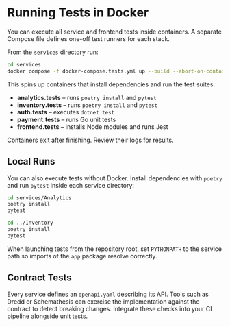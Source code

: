 # Running Tests in Docker

You can execute all service and frontend tests inside containers. A separate Compose file defines one-off test runners for each stack.

From the `services` directory run:

```bash
cd services
docker compose -f docker-compose.tests.yml up --build --abort-on-container-exit
```

This spins up containers that install dependencies and run the test suites:

- **analytics.tests** – runs `poetry install` and `pytest`
- **inventory.tests** – runs `poetry install` and `pytest`
- **auth.tests** – executes `dotnet test`
- **payment.tests** – runs Go unit tests
- **frontend.tests** – installs Node modules and runs Jest

Containers exit after finishing. Review their logs for results.

## Local Runs

You can also execute tests without Docker. Install dependencies with
`poetry` and run `pytest` inside each service directory:

```bash
cd services/Analytics
poetry install
pytest

cd ../Inventory
poetry install
pytest
```

When launching tests from the repository root, set `PYTHONPATH` to the
service path so imports of the `app` package resolve correctly.

## Contract Tests

Every service defines an `openapi.yaml` describing its API. Tools such as Dredd or Schemathesis can exercise the implementation against the contract to detect breaking changes. Integrate these checks into your CI pipeline alongside unit tests.
